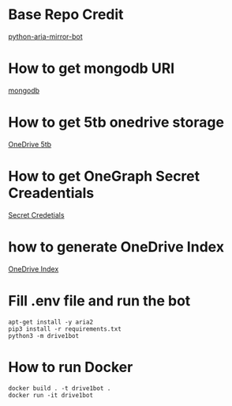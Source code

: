 # Base Repo Credit
[python-aria-mirror-bot](https://github.com/lzzy12/python-aria-mirror-bot)


# How to get mongodb URI 
[mongodb](https://telegra.ph/How-to-get-mongodb-URI-08-28)


# How to get 5tb onedrive storage
[OneDrive 5tb](https://www.youtube.com/watch?v=gcOsnkf1hfc)


# How to get OneGraph Secret Creadentials
[Secret Credetials](https://telegra.ph/How-to-get-OneDrive-Secret-Credentials-08-28)


# how to generate OneDrive Index
[OneDrive Index](https://ovi.swo.moe/docs/getting-started)


# Fill .env file and run the bot

```
apt-get install -y aria2
pip3 install -r requirements.txt
python3 -m drive1bot
```

# How to run Docker
```
docker build . -t drive1bot .
docker run -it drive1bot
```

